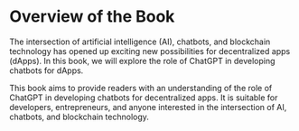 Overview of the Book
==================================

The intersection of artificial intelligence (AI), chatbots, and blockchain technology has opened up exciting new possibilities for decentralized apps (dApps). In this book, we will explore the role of ChatGPT in developing chatbots for dApps.

This book aims to provide readers with an understanding of the role of ChatGPT in developing chatbots for decentralized apps. It is suitable for developers, entrepreneurs, and anyone interested in the intersection of AI, chatbots, and blockchain technology.
